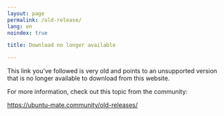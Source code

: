 ```yaml
---
layout: page
permalink: /old-release/
lang: en
noindex: true

title: Download no longer available

---
```


This link you've followed is very old and points to an unsupported version
that is no longer available to download from this website.

For more information, check out this topic from the community:

<https://ubuntu-mate.community/old-releases/>
